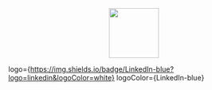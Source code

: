 <div id="header" align="center">
  <img src="https://media.giphy.com/media/M9gbBd9nbDrOTu1Mqx/giphy.gif" width="100"/>
</div>

logo={https://img.shields.io/badge/LinkedIn-blue?logo=linkedin&logoColor=white}
logoColor={LinkedIn-blue}
